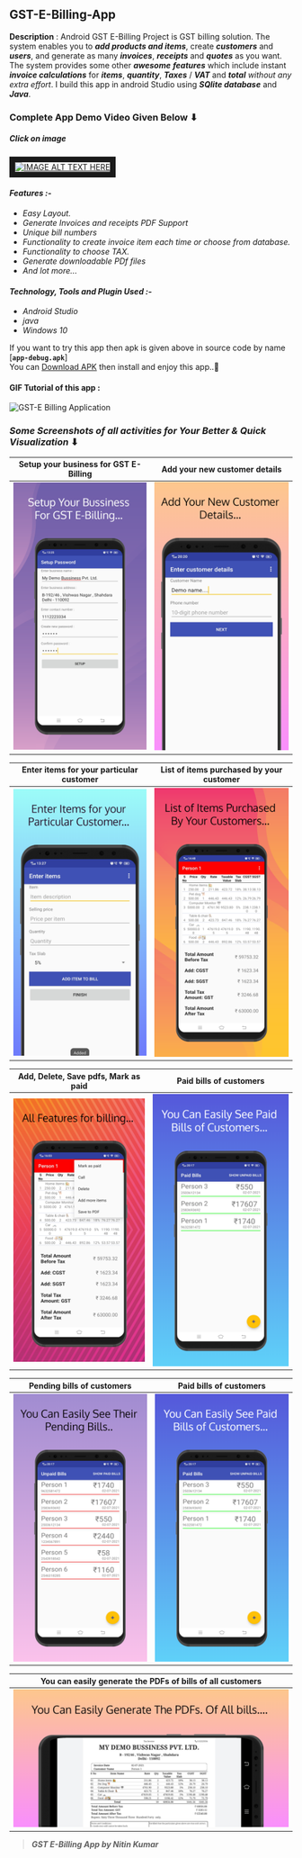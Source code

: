 ## GST-E-Billing-App

**Description** : Android GST E-Billing Project  is GST billing solution. The system enables you to _**add products and items**_, create _**customers**_ and _**users**_, and generate as many _**invoices**_, _**receipts**_ and _**quotes**_ as you want.  The system provides some other _**awesome** **features**_ which include instant _**invoice calculations**_ for _**items**_, _**quantity**_, _**Taxes**_ / _**VAT**_ and _**total**_ _without any extra effort_. I build this app in android Studio using _**SQlite database**_ and _**Java**_.

### Complete App Demo Video Given Below ⬇
##### Click on image
<a href="http://www.youtube.com/watch?feature=player_embedded&v=hXZXjk44kBM
" target="_blank"><img src="http://img.youtube.com/vi/hXZXjk44kBM/0.jpg" 
alt="IMAGE ALT TEXT HERE" width="330" height="236" border="10" /></a>

#### _Features :-_
* _Easy  Layout._  
* _Generate Invoices and receipts PDF Support_  
* _Unique bill numbers_  
* _Functionality to create invoice item each time or choose from database._  
* _Functionality to choose  TAX._  
* _Generate downloadable PDf  files_  
* _And lot more..._

#### _Technology, Tools and Plugin Used :-_
* _Android Studio_  
* _java_  
* _Windows 10_  

If you want to try this app then apk is given above in source code
by name [**`app-debug.apk`**]  
You can [Download APK](https://github.com/Nitinkumar3399/GST-E-Billing-App/blob/master/app-debug.apk) then install and enjoy this app..🙂

#### GIF Tutorial of this app :
![GST-E Billing Application](https://github.com/Nitinkumar3399/My_GIFs/blob/master/GST%20E%20-%20Billing%20Android%20App%20giphy.gif)

### _Some Screenshots of all activities for Your Better & Quick Visualization_ ⬇

 Setup your business for GST E-Billing                               | Add your new customer details                                        
:------------------------------------------:|:-------------------------------------------:
 <img src="Screenshots/screen_1.png" width="315"> | <img src="Screenshots/screen_2.png" width="315">
 
 Enter items for your particular customer 			                    | List of items purchased by your customer
:-----------------------------------------------:|:----------------------------------------:
 <img src="Screenshots/screen_3.png" width="315">|<img src="Screenshots/screen_4.png" width="315">

 Add, Delete, Save pdfs, Mark as paid                           | Paid bills of customers                             
:-----------------------------------------:|:--------------------------------------------:
<img src="Screenshots/screen_5.png" width="315">| <img src="Screenshots/screen_6.png" width="315">

 Pending bills of customers                       | Paid bills of customers
:-----------------------------------------------:|:-------------------------------------:
 <img src="Screenshots/screen_7.png" width="315">|<img src="Screenshots/screen_6.png" width="315">
 
| You can easily generate the PDFs of bills of all customers                                |
| :----------------------------------------------------------------------------------------:|
| <img src="Screenshots/screen_8.png" width="770">                                          |  
 
> _**GST E-Billing App by Nitin Kumar**_

